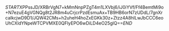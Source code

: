 $START$XPPssJD/XRBrVgN7+kMmNnpPZgT4m1LXVbj6/iJ0iYVf/Ff4BemtMi9o+N7ezuE4gVGNQg8t2JR8m4uCrjcrPzdEsmuAx+TB9HB6orN7zUDdL/7gnXrcaIkcjwD9D1/JQW42CMs+h2uheH4hoZxEGKk30z+Ztzz4A8hlLwJbCCC6eoUhCXldYNpeWTCPVMXE0QFlyEPO6wDiLD4eO25glQ==$END$